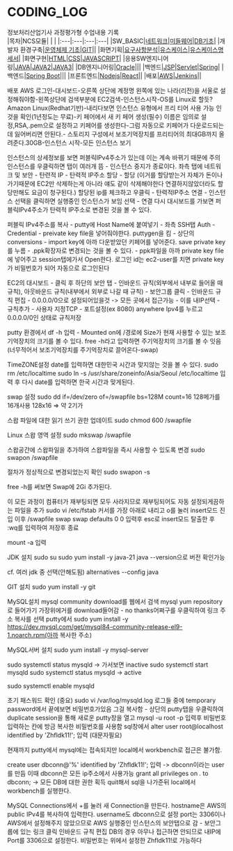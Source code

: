 # CODING_LOG
정보처리산업기사 과정평가형 수업내용 기록 <br>
|목차|NCS모듈| | |
|:---|:---|:---|:---|
|SW_BASIC|[네트워크](./SW_BASIC/네트워크)|[미들웨어](./SW_BASIC/미들웨어)|[DB기초](./SW_BASIC/DB기초)|
|개발자 환경구축|[운영체제 기초](./개발자_환경구축/리눅스)|[GIT](./개발자_환경구축/GIT)||
|화면기획|[요구사항분석](./화면기획/요구사항분석)|[유스케이스](./화면기획/유스케이스)|[유스케이스명세서](./화면기획/유스케이스명세서)|
|화면구현|[HTML](./화면구현/HTML)|[CSS](./화면구현/CSS)|[JAVASCRIPT](./화면구현/JS)|
|응용SW엔지니어링|[JAVA](./프로그래밍언어/JAVA)|[JAVA2](./프로그래밍언어/JAVA2)|[JAVA3](./프로그래밍언어/JAVA3)|
|DB엔지니어링|[Oracle](./DB엔지니어링/ORACLE)|||
|백엔드|[JSP](./백엔드/JSP)|[Servlet](./백엔드/Servlet)|[Spring](./백엔드/Spring)|
|백엔드|[Spring Boot](./백엔드/Spring_Boot)|||
|프론트엔드|[Nodejs](./프론트엔드/Nodejs)|[React](./프론트엔드/React)||
|배포|[AWS](./배포/AWS)|[Jenkins](./배포/Jenkins)||

배포 AWS
로그인-대시보드-오른쪽 상단에 계정명 왼쪽에 있는 나라(리전)을 서울로 설정해줘야함-왼쪽상단에 검색부분에 EC2검색-인스턴스시작-OS를 Linux로 할듯?Amazon Linux(Redhat기반)-내리다보면 인스턴스 유형에서 프리 티어 사용 가능 인것을 확인(1년정도는 무료)-키 페어에서 새 키 페어 생성(필수) 이름은 임의로 설정,RSA,.pem으로 설정하고 키페어를 생성한다-그럼 자동으로 키페어가 다운로드되는데 잃어버리면 안된다.- 스토리지 구성에서 보조기억장치를 프리티어의 최대GB까지 올려준다.30GB-인스턴스 시작-모든 인스턴스 보기

인스턴스의 상세정보를 보면 퍼블릭IPv4주소가 있는데 이는 계속 바뀌기 때문에 주의
인스턴스를 우클릭하면 탭이 여러개 뜸 - 인스턴스 중지가 종료이다.
좌측 탭에 네트워크 및 보안 - 탄련적 IP - 탄력적 IP주소 할당 - 할당 (이거를 할당받는거 자체가 돈이나가기때문에 EC2만 삭제하는게 아니라 얘도 같이 삭제해야한다 연결하지않았더라도 할당만해도 요금이 청구된다.)
할당된 ip를 체크하고 우클릭 - 탄력적IP주소 연결 - 인스턴스 선택을 클릭하면 실행중인 인스턴스가 보임 선택 - 연결
다시 대시보드를 가보면 퍼블릭IPv4주소가 탄력적 IP주소로 변경된 것을 볼 수 있다.

퍼블릭 IPv4주소를 복사 - putty에 Host Name에 붙여넣기 - 좌측 SSH탭 Auth - Credential - preivate key file을 넣어줘야한다.
puttygen을 킴 - 상단의 conversions - import key에 아까 다운받았던 키페어를 넣어준다. save private key를 누름 - .ppk확장자로 변경되는 것을 볼 수 있다. - ppk파일을 아까 private key file에 넣어주고 session탭에가서 Open한다.
로그인 id는 ec2-user를 치면 private key가 비밀번호가 되어 자동으로 로그인된다

EC2의 대시보드 - 클릭 후 하단의 보안 탭 - 인바운드 규칙(외부에서 내부로 들어올 때 규칙), 아웃바운드 규칙(내부에서 외부로 나갈 때 규칙) -
보안그룹 클릭 - 인바운드 규칙 편집 - 0.0.0.0/0으로 설정되어있을것 -> 모든 곳에서 접근가능 - 이를 내IP선택 - 규칙추가 - 사용자 지정TCP - 포트설정(ex 8080) anywhere Ipv4를 누르고 0.0.0.0/0인 상태로 규칙저장

putty 환경에서 df -h 입력 - Mounted on에 /경로에 Size가 현재 사용할 수 있는 보조기억장치의 크기를 볼 수 있다.
free -h라고 입력하면 주기억장치의 크기를 볼 수 잇음(너무적어서 보조기억장치를 주기억장치로 끌어온다-swap)

TimeZONE설정
date를 입력하면 대한민국 시간과 맞지않는 것을 볼 수 있다.
sudo rm /etc/localtime
sudo ln -s /usr/share/zoneinfo/Asia/Seoul /etc/localtime
입력 후 다시 date를 입력하면 한국 시간과 맞게된다.

swap 설정
sudo dd if=/dev/zero of=/swapfile bs=128M count=16
128메가를 16개사용 128x16 => 약 2기가

스왑 파일에 대한 읽기 쓰기 권한 업데이트
sudo chmod 600 /swapfile

Linux 스왑 영역 설정
sudo mkswap /swapfile

스왑공간에 스왑파일을 추가하여 스왑파일을 즉시 사용할 수 있도록 변경
sudo swapon /swapfile

절차가 정상적으로 변경되었는지 확인
sudo swapon -s

free -h를 써보면 Swap에 2Gi 추가된다.

이 모든 과정이 컴퓨터가 재부팅되면 모두 사라지므로 재부팅되어도 자동 설정되게끔하는 파일을 추가
sudo vi /etc/fstab
커서를 가장 아래로 내리고 o를 눌러 insert모드 진입 이후
/swapfile swap swap defaults 0 0
입력후 esc로 insert모드 탈출한 후 :wq를 입력하여 저장후 종료

mount -a 입력

JDK 설치
sudo su
sudo yum install -y java-21
java --version으로 버전 확인가능

cf. 여러 jdk 중 선택(안해도됨)
alternatives --config java

GIT 설치
sudo yum install -y git 

MySQL설치
mysql community download를 웹에서 검색
mysql yum repository로 들어가기
가장위에거를 download들어감 - no thanks어쩌구를 우클릭하여 링크 주소 복사를 선택
putty에서 sudo yum install -y https://dev.mysql.com/get/mysql84-community-release-el9-1.noarch.rpm(아까 복사한 주소)

MySQL서버 설치
sudo yum install -y mysql-server

sudo systemctl status mysqld -> 가서보면 inactive
sudo systemctl start mysqld
sudo systemctl status mysqld -> active

sudo systemctl enable mysqld

초기 패스워드 확인 (중요)
sudo vi /var/log/mysqld.log
로그들 중에 temporary password에서 끝에보면 비밀번호가있음 그걸 복사함 - 상단의 putty탭을 우클릭하여 duplicate session을 통해
새로운 putty창을 열고
mysql -u root -p 입력후 비밀번호 입력하는 칸에 방금 복사한 비밀번호를 사용함
sql창에서 alter user root@localhost identified by 'Zhfldk11!'; 입력 (대문자필요)

현재까지 putty에서 mysql에는 접속되지만 local에서 workbench로 접근은 불가함.

create user dbconn@'%' identified by 'Zhfldk11!'; 입력 -> dbconn이라는 user를 만듬 이때 dbconn은 모든 ip주소에서 사용가능
grant all privileges on *.* to dbconn; -> 모든 DB에 대한 권한 획득
quit해서 sql을 나가준뒤 local에서 workbench를 실행한다.

MySQL Connections에서 +를 눌러 새 Connection을 만든다.
hostname은 AWS의 public IPv4를 복사하여 입력한다. username도 dbconn으로 설정
port는 3306이나 AWS에서 설정해주지 않았으므로 AWS 실행중인 인스턴스의 보안탭으로 감 - 보안그룹에 있는 링크 클릭
인바운드 규칙 편집 DB의 경우 아무나 접근하면 안되므로 내IP에 Port를 3306으로 설정한다.
비밀번호는 위에서 설정한 Zhfldk11!로 가능하다








